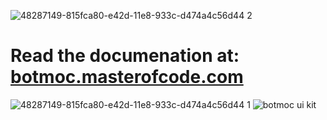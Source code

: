 ![48287149-815fca80-e42d-11e8-933c-d474a4c56d44 2](https://user-images.githubusercontent.com/18271248/49664378-5b6f1b00-fa17-11e8-9d0d-98e1c4ad2bd7.png)

# Read the documenation at: [botmoc.masterofcode.com](https://botmoc.masterofcode.com/)
![48287149-815fca80-e42d-11e8-933c-d474a4c56d44 1](https://user-images.githubusercontent.com/18271248/49664310-1b0f9d00-fa17-11e8-9945-3efc5e5edd25.png)
![botmoc ui kit](https://user-images.githubusercontent.com/18271248/48287149-815fca80-e42d-11e8-933c-d474a4c56d44.png)
